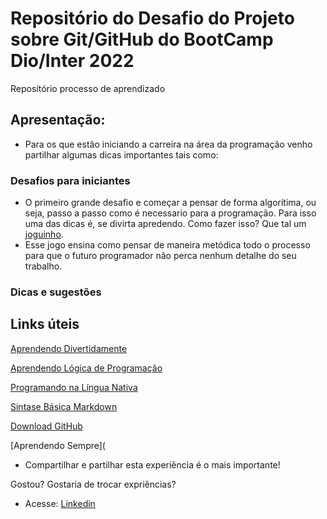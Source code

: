# Repositório do Desafio do Projeto sobre Git/GitHub do BootCamp Dio/Inter 2022
Reposítório processo de aprendizado

## Apresentação:
 - Para os que estão iniciando a carreira na área da programação venho partilhar algumas dicas importantes tais como:

  ### Desafios para iniciantes
  
   - O primeiro grande desafio e começar a pensar de forma algorítima, ou seja, passo a passo como é necessario para a programação. Para isso uma das dicas é, se divirta apredendo. Como fazer isso? Que tal um [joguinho](https://rachacuca.com.br/jogos/o-lobo-e-a-ovelha/).
   - Esse jogo ensina como pensar de maneira metódica todo o processo para que o futuro programador não perca nenhum detalhe do seu trabalho.
  
  ### Dicas e sugestões
 
## Links úteis

[Aprendendo Divertidamente](https://rachacuca.com.br)

[Aprendendo Lógica de Programação](https://code.org)

[Programando na Língua Nativa](http://lite.acad.univali.br/portugol/)

[Sintase Básica Markdown](https://www.markdownguide.org)

[Download GitHub](https://git-scm.com/download/win)

[Aprendendo Sempre](  

- Compartilhar e partilhar esta experiência é o mais importante! 

Gostou?
Gostaria de trocar expriências?
 - Acesse:
[Linkedin](https://www.linkedin.com/in/lualanca/)

